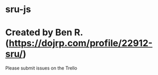 # sru-js
# Created by Ben R. (https://dojrp.com/profile/22912-sru/)
Please submit issues on the Trello
